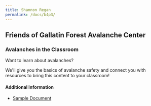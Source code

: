 ```yaml
---
title: Shannon Regan
permalink: /docs/b4p3/
---
```


## Friends of Gallatin Forest Avalanche Center

### Avalanches in the Classroom
Want to learn about avalanches? 

We'll give you the basics of avalanche safety and connect you with resources to bring this content to your classroom!

#### Additional Information
 - [Sample Document](../wednesday/breakout7/documents/b1p1d1.pdf)